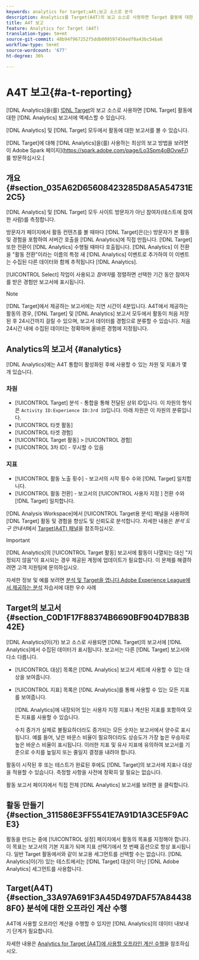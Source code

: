 ```yaml
---
keywords: analytics for target;a4t;보고 소스로 분석
description: Analytics를 Target(A4T)의 보고 소스로 사용하면 Target 활동에 대한 Analytics 보고서에 액세스할 수 있습니다.
title: A4T 보고
feature: Analytics for Target (A4T)
translation-type: tm+mt
source-git-commit: 48b94f967252f5ddb009597456edf0a43bc54ba6
workflow-type: tm+mt
source-wordcount: '677'
ht-degree: 36%

---
```



# A4T 보고{#a-t-reporting}

[!DNL Analytics]을(를) [!DNL Target](A4T)의 보고 소스로 사용하면 [!DNL Target] 활동에 대한 [!DNL Analytics] 보고서에 액세스할 수 있습니다.

[!DNL Analytics] 및 [!DNL Target] 모두에서 활동에 대한 보고서를 볼 수 있습니다.

[!DNL Target]에 대해 [!DNL Analytics]을(를) 사용하는 최상의 보고 방법을 보려면 이 Adobe Spark 페이지](https://spark.adobe.com/page/Lo3Spm4oBOvwF/)를 방문하십시오.[

## 개요 {#section_035A62D65608423285D8A5A54731E2C5}

[!DNL Analytics] 및 [!DNL Target] 모두 사이트 방문자가 아닌 참여자(테스트에 참여한 사람)를 측정합니다.

방문자가 페이지에서 활동 컨텐츠를 볼 때마다 [!DNL Target]은(는) 방문자가 본 활동 및 경험을 포함하여 서버간 호출을 [!DNL Analytics]에 직접 만듭니다. [!DNL Target] 또한 전환이  [!DNL Analytics] 수행될 때마다 호출됩니다. [!DNL Analytics] 이 전환을 &quot;활동 전환&quot;이라는 이름의 특정 새  [!DNL Analytics] 이벤트로 추가하여 이 이벤트는 수집된 다른 데이터와 함께 추적됩니다 [!DNL Analytics].

[!UICONTROL Select] 작업이 사용되고 *참여자*&#x200B;를 정렬하면 선택한 기간 동안 참여자를 받은 경험만 보고서에 표시됩니다.

>[!NOTE]
>
>[!DNL Target]에서 제공하는 보고서에는 지연 시간이 4분입니다. A4T에서 제공하는 활동의 경우, [!DNL Target] 및 [!DNL Analytics] 보고서 모두에서 활동이 처음 저장된 후 24시간까지 걸릴 수 있으며, 보고서 데이터를 경험으로 분류할 수 있습니다. 처음 24시간 내에 수집된 데이터는 정확하며 올바른 경험에 지정됩니다.

## Analytics의 보고서 {#analytics}

[!DNL Analytics]에는 A4T 통합이 활성화된 후에 사용할 수 있는 차원 및 지표가 몇 개 있습니다.

### 차원

* [!UICONTROL Target]  분석 - 통합을 통해 전달된 상위 ID입니다. 이 차원의 형식은 `Activity ID:Experience ID:3rd ID`입니다. 아래 차원은 이 차원의 분류입니다.
* [!UICONTROL 타겟 활동]
* [!UICONTROL 타겟 경험]
* [!UICONTROL Target 활동] >  [!UICONTROL 경험]
* [!UICONTROL 3차 ID]  - 무시할 수 있음

### 지표

* [!UICONTROL 활동 노출 횟수]  - 보고서의   시작 횟수 수와  [!DNL Target] 일치합니다.
* [!UICONTROL 활동 전환]  - 보고서의  [!UICONTROL 사용자 지정 ] 전환 수와  [!DNL Target] 일치합니다.

[!DNL Analysis Workspace]에서 [!UICONTROL Target용 분석] 패널을 사용하여 [!DNL Target] 활동 및 경험을 향상도 및 신뢰도로 분석합니다. 자세한 내용은 *분석 도구 안내서*&#x200B;에서 [Target(A4T) 패널](https://experienceleague.adobe.com/docs/analytics/analyze/analysis-workspace/panels/a4t-panel.html)을 참조하십시오.

>[!IMPORTANT]
>
>[!DNL Analytics]의 [!UICONTROL Target 활동] 보고서에 활동이 나열되는 대신 &quot;지정되지 않음&quot;이 표시되는 경우 제공된 계정에 업데이트가 필요합니다. 이 문제를 해결하려면 고객 지원팀에 문의하십시오.

자세한 정보 및 예를 보려면 [분석 및 Target을 엽니다.Adobe Experience League에서 제공하는 분석](https://spark.adobe.com/page/Lo3Spm4oBOvwF/) 자습서에 대한 우수 사례

## Target의 보고서 {#section_C0D1F17F88374B6690BF904D7B83B42E}

[!DNL Analytics]이(가) 보고 소스로 사용되면 [!DNL Target]의 보고서에 [!DNL Analytics]에서 수집된 데이터가 표시됩니다. 보고서는 다른 [!DNL Target] 보고서와 다소 다릅니다.

* [!UICONTROL 대상] 목록은 [!DNL Analytics] 보고서 세트에 사용할 수 있는 대상을 보여줍니다.
* [!UICONTROL 지표] 목록은 [!DNL Analytics]를 통해 사용할 수 있는 모든 지표를 보여줍니다.

   [!DNL Analytics]에 내장되어 있는 사용자 지정 지표나 계산된 지표를 포함하여 모든 지표를 사용할 수 있습니다.

   수치 증가가 실제로 불필요하더라도 증가되는 모든 숫자는 보고서에서 양수로 표시됩니다. 예를 들어, 낮은 바운스 비율이 필요하더라도 상승도가 가장 높은 우승자로 높은 바운스 비율이 표시됩니다. 이러한 지표 및 유사 지표에 유의하여 보고서를 기준으로 수치를 높일지 또는 줄일지 결정을 내려야 합니다.

활동이 시작된 후 또는 테스트가 완료된 후에도 [!DNL Target]의 보고서에 지표나 대상을 적용할 수 있습니다. 측정할 사항을 사전에 정확히 알 필요는 없습니다.

활동 보고서 페이지에서 직접 전체 [!DNL Analytics] 보고서를 보려면 을 클릭합니다.

## 활동 만들기 {#section_311586E3FF5541E7A91D1A3CE5F9ACE3}

활동을 만드는 중에 [!UICONTROL 설정] 페이지에서 활동의 목표를 지정해야 합니다. 이 목표는 보고서의 기본 지표가 되며 지표 선택기에서 첫 번째 옵션으로 항상 표시됩니다. 일반 Target 활동에서와 같이 보고용 세그먼트를 선택할 수는 없습니다. [!DNL Analytics]이(가) 있는 테스트에서는 [!DNL Target] 대상이 아닌 [!DNL Adobe Analytics] 세그먼트를 사용합니다.

## Target(A4T) {#section_33A97A691F3A45D497DAF57A844388F0} 분석에 대한 오프라인 계산 수행

A4T에 사용할 오프라인 계산을 수행할 수 있지만 [!DNL Analytics]의 데이터 내보내기 단계가 필요합니다. 

자세한 내용은 [Analytics for Target (A4T)에 사용할 오프라인 계산 수행](/help/c-reports/conversion-rate.md#concept_0D0002A1EBDF420E9C50E2A46F36629B)을 참조하십시오.
